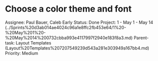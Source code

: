 # Choose a color theme and font

Assignee: Paul Bauer, Caleb Early
Status: Done
Project: 1 - May 1 - May 14 (../Sprints%20d3ab014ae4024c96a1e8ffc2fb453e64/1%20-%20May%201%20-%20May%2014%200732cbba993e4117997f2940e183f8a3.md)
Parent-task: Layout Templates (Layout%20Templates%207207549239d543a281e303949a167bb4.md)
Priority: Medium